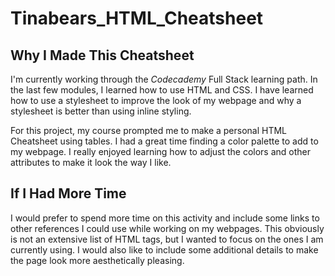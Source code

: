 # Tinabears_HTML_Cheatsheet

## Why I Made This Cheatsheet

<p>I'm currently working through the <em>Codecademy</em> Full Stack learning path. In the last few modules, I learned how to use HTML and CSS. I have learned how to use a stylesheet to improve the look of my webpage and why a stylesheet is better than using inline styling. </p>
<p>For this project, my course prompted me to make a personal HTML Cheatsheet using tables. I had a great time finding a color palette to add to my webpage. I really enjoyed learning how to adjust the colors and other attributes to make it look the way I like.</p>

## If I Had More Time

<p>I would prefer to spend more time on this activity and include some links to other references I could use while working on my webpages. This obviously is not an extensive list of HTML tags, but I wanted to focus on the ones I am currently using. I would also like to include some additional details to make the page look more aesthetically pleasing.</p>